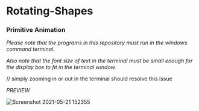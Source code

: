 # Rotating-Shapes
### **Primitive Animation**

*Please note that the programs in this repository must run in the windows command terminal.*

*Also note that the font size of text in the terminal must be small enough for the display box to fit in the terminal window.*

// simply zooming in or out in the terminal should resolve this issue

*PREVIEW*

![Screenshot 2021-05-21 152355](https://user-images.githubusercontent.com/84562594/119119491-db9f6480-ba48-11eb-9fc3-9f349267003e.png)
